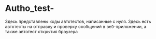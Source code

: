 # Autho_test-
Здесь представлены коды автотестов, написанные с нуля. Здесь есть автотесты на отправку и проверку сообщений в веб-приложении, а также автотест открытия браузера
